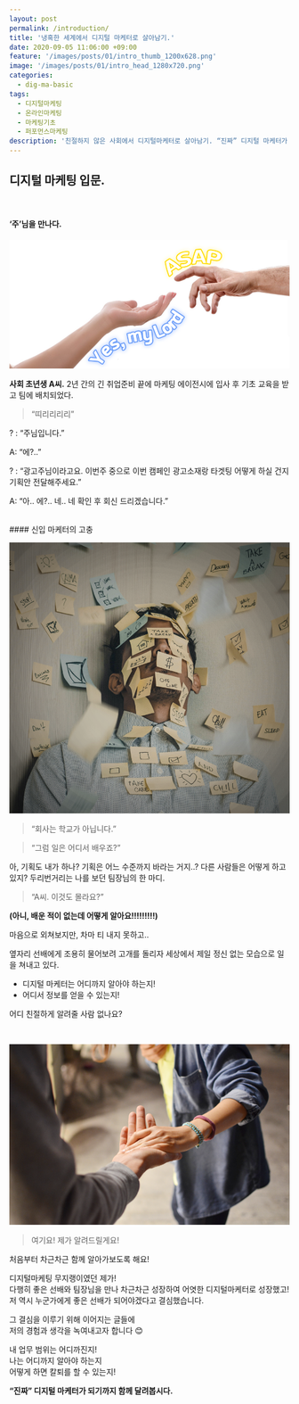 ```yaml
---
layout: post
permalink: /introduction/
title: '냉혹한 세계에서 디지털 마케터로 살아남기.'
date: 2020-09-05 11:06:00 +09:00
feature: '/images/posts/01/intro_thumb_1200x628.png'
image: '/images/posts/01/intro_head_1280x720.png'
categories:
  - dig-ma-basic
tags:
  - 디지털마케팅
  - 온라인마케팅
  - 마케팅기초
  - 퍼포먼스마케팅
description: '친절하지 않은 사회에서 디지털마케터로 살아남기. “진짜” 디지털 마케터가 되기까지 함께 달려봅시다.'
---
```


## 디지털 마케팅 입문.

<br>

#### ‘주’님을 만나다.

![광고주님을 만나다](/images/posts/01/1.png)

**사회 초년생 A씨.** 2년 간의 긴 취업준비 끝에
마케팅 에이전시에 입사 후
기초 교육을 받고 팀에 배치되었다.

> “띠리리리리”



 ? : “주님입니다.”

A: “에?..”

? : “광고주님이라고요.
이번주 중으로 이번 캠페인 광고소재랑 타겟팅 어떻게 하실 건지 기획안 전달해주세요.”

A: “아.. 에?.. 네.. 네 확인 후 회신 드리겠습니다.”

<br>
#### 신입 마케터의 고충

![신입 마케터의 고충](/images/posts/01/2.png)

> “회사는 학교가 아닙니다.”

>“그럼 일은 어디서 배우죠?”

아, 기획도 내가 하나?
기획은 어느 수준까지 바라는 거지..?
다른 사람들은 어떻게 하고 있지?
두리번거리는 나를 보던 팀장님의 한 마디.

>“A씨. 이것도 몰라요?”

**(아니, 배운 적이 없는데 어떻게 알아요!!!!!!!!!)**

마음으로 외쳐보지만, 차마 티 내지 못하고..

옆자리 선배에게 조용히 물어보려 고개를 돌리자
세상에서 제일 정신 없는 모습으로 일을 쳐내고 있다.

* 디지털 마케터는 어디까지 알아야 하는지!
* 어디서 정보를 얻을 수 있는지!

어디 친절하게 알려줄 사람 없나요?

<br>

![함께 마케터로 성장](/images/posts/01/3.png)

>여기요! 제가 알려드릴게요!

처음부터 차근차근 함께 알아가보도록 해요!


디지털마케팅 무지랭이였던 제가!<br>
다행히 좋은 선배와 팀장님을 만나
차근차근 성장하여 어엿한 디지털마케터로 성장했고!<br>
저 역시 누군가에게 좋은 선배가 되어야겠다고 결심했습니다.

그 결심을 이루기 위해 이어지는 글들에<br>
저의 경험과 생각을 녹여내고자 합니다 😊


내 업무 범위는 어디까진지!<br>
나는 어디까지 알아야 하는지<br>
어떻게 하면 칼퇴를 할 수 있는지!



**“진짜” 디지털 마케터가 되기까지
함께 달려봅시다.**
